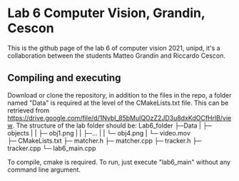 # Lab 6 Computer Vision, Grandin, Cescon
This is the github page of the lab 6 of computer vision 2021, unipd, it's a collaboration between the students Matteo Grandin and Riccardo Cescon.

## Compiling and executing
Download or clone the repository, in addition to the files in the repo, a folder named "Data" is required at the level of the CMakeLists.txt file. This can be retrieved from https://drive.google.com/file/d/1NvbI_85bMulQOzZ2JD3u8dxKdOCfHrlB/view. 
The structure of the lab folder should be:
Lab6_folder
  ├─Data
  |   ├─ objects
  |   |   ├─ obj1.png
  |   |   ├─...
  |   |   └─ obj4.png
  |   └─ video.mov    
  ├─ CMakeLists.txt
  ├─ matcher.h
  ├─ matcher.cpp
  ├─ tracker.h
  ├─ tracker.cpp
  └─ lab6_main.cpp
  
To compile, cmake is required.
To run, just execute "lab6_main" without any command line argument.

